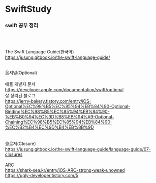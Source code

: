 # SwiftStudy

<h3>swift 공부 정리</h3>
<br>
<br>

The Swift Language Guide(한국어)<br>
https://jusung.gitbook.io/the-swift-language-guide/ <br><br>

옵셔널(Optional)<br><br>
애플 개발자 문서<br>
https://developer.apple.com/documentation/swift/optional
<br>
잘 정리된 블로그<br>
https://jerry-bakery.tistory.com/entry/iOS-Optional%EC%98%B5%EC%85%94%EB%84%90-Optional-Binding%EC%98%B5%EC%85%94%EB%84%90-%EB%B0%94%EC%9D%B8%EB%94%A9-Optional-Chaining%EC%98%B5%EC%85%94%EB%84%90-%EC%B2%B4%EC%9D%B4%EB%8B%9D
<br>
<br>
<br>
클로저(Closure)<br>
https://jusung.gitbook.io/the-swift-language-guide/language-guide/07-closures
<br>
<br>
ARC<br>
https://shark-sea.kr/entry/iOS-ARC-strong-weak-unowned<br>
https://ugly-developer.tistory.com/5
